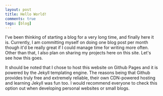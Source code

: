 ```yaml
---
layout: post
title: Hello World!
comments: true
tags: [blog]
---
```


I've been thinking of starting a blog for a very long time, and finally here it is. Currently, I am committing myself on doing one blog post per month though it'd be really great if I could manage time for writing more often. Other than that, I also plan on sharing my projects here on this site. Let's see how this goes.

It should be noted that I chose to host this website on Github Pages and it is powered by the Jekyll templating engine. The reasons being that Github provides truly free and extremely reliable, their own CDN-powered hosting and learning Jekyll was fun too. I would recommend everyone to check this option out when developing personal websites or small blogs.